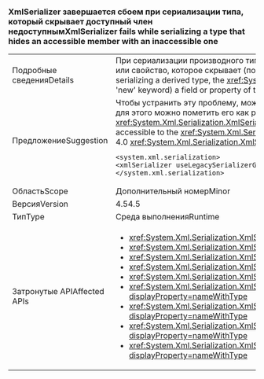 ### <a name="xmlserializer-fails-while-serializing-a-type-that-hides-an-accessible-member-with-an-inaccessible-one"></a><span data-ttu-id="a4ecd-101">XmlSerializer завершается сбоем при сериализации типа, который скрывает доступный член недоступным</span><span class="sxs-lookup"><span data-stu-id="a4ecd-101">XmlSerializer fails while serializing a type that hides an accessible member with an inaccessible one</span></span>

|   |   |
|---|---|
|<span data-ttu-id="a4ecd-102">Подробные сведения</span><span class="sxs-lookup"><span data-stu-id="a4ecd-102">Details</span></span>|<span data-ttu-id="a4ecd-103">При сериализации производного типа <xref:System.Xml.Serialization.XmlSerializer?displayProperty=name> может завершаться сбоем, если тип содержит недоступное поле или свойство, которое скрывает (посредством ключевого слова "new") ранее доступное поле или свойство с тем же именем (например, public) в базовом типе.</span><span class="sxs-lookup"><span data-stu-id="a4ecd-103">When serializing a derived type, the <xref:System.Xml.Serialization.XmlSerializer?displayProperty=name> can fail if the type contains an inaccessible field or property that hides (via the 'new' keyword) a field or property of the same name that was previously accessible (public, for example) on the base type.</span></span>|
|<span data-ttu-id="a4ecd-104">Предложение</span><span class="sxs-lookup"><span data-stu-id="a4ecd-104">Suggestion</span></span>|<span data-ttu-id="a4ecd-105">Чтобы устранить эту проблему, можно сделать новый скрывающий член доступным для <xref:System.Xml.Serialization.XmlSerializer?displayProperty=name> (например, для этого можно пометить его как public). Кроме того, можно использовать следующий параметр конфигурации, который возвращает поведение <xref:System.Xml.Serialization.XmlSerializer?displayProperty=name> версии 4.0 и устраняет эту проблему:</span><span class="sxs-lookup"><span data-stu-id="a4ecd-105">This problem can be solved by making the new, hiding member accessible to the <xref:System.Xml.Serialization.XmlSerializer?displayProperty=name> (by marking it public, for example).Alternatively, the following config setting will revert to 4.0 <xref:System.Xml.Serialization.XmlSerializer?displayProperty=name> behavior, which will fix the problem:</span></span><pre><code class="language-xml">&lt;system.xml.serialization&gt;&#13;&#10;&lt;xmlSerializer useLegacySerializerGeneration=&quot;true&quot; /&gt;&#13;&#10;&lt;/system.xml.serialization&gt;&#13;&#10;</code></pre>|
|<span data-ttu-id="a4ecd-106">Область</span><span class="sxs-lookup"><span data-stu-id="a4ecd-106">Scope</span></span>|<span data-ttu-id="a4ecd-107">Дополнительный номер</span><span class="sxs-lookup"><span data-stu-id="a4ecd-107">Minor</span></span>|
|<span data-ttu-id="a4ecd-108">Версия</span><span class="sxs-lookup"><span data-stu-id="a4ecd-108">Version</span></span>|<span data-ttu-id="a4ecd-109">4.5</span><span class="sxs-lookup"><span data-stu-id="a4ecd-109">4.5</span></span>|
|<span data-ttu-id="a4ecd-110">Тип</span><span class="sxs-lookup"><span data-stu-id="a4ecd-110">Type</span></span>|<span data-ttu-id="a4ecd-111">Среда выполнения</span><span class="sxs-lookup"><span data-stu-id="a4ecd-111">Runtime</span></span>|
|<span data-ttu-id="a4ecd-112">Затронутые API</span><span class="sxs-lookup"><span data-stu-id="a4ecd-112">Affected APIs</span></span>|<ul><li><xref:System.Xml.Serialization.XmlSerializer.Serialize(System.IO.Stream,System.Object)?displayProperty=nameWithType></li><li><xref:System.Xml.Serialization.XmlSerializer.Serialize(System.IO.TextWriter,System.Object)?displayProperty=nameWithType></li><li><xref:System.Xml.Serialization.XmlSerializer.Serialize(System.Object,System.Xml.Serialization.XmlSerializationWriter)?displayProperty=nameWithType></li><li><xref:System.Xml.Serialization.XmlSerializer.Serialize(System.Xml.XmlWriter,System.Object)?displayProperty=nameWithType></li><li><xref:System.Xml.Serialization.XmlSerializer.Serialize(System.IO.Stream,System.Object,System.Xml.Serialization.XmlSerializerNamespaces)?displayProperty=nameWithType></li><li><xref:System.Xml.Serialization.XmlSerializer.Serialize(System.IO.TextWriter,System.Object,System.Xml.Serialization.XmlSerializerNamespaces)?displayProperty=nameWithType></li><li><xref:System.Xml.Serialization.XmlSerializer.Serialize(System.Xml.XmlWriter,System.Object,System.Xml.Serialization.XmlSerializerNamespaces)?displayProperty=nameWithType></li><li><xref:System.Xml.Serialization.XmlSerializer.Serialize(System.Xml.XmlWriter,System.Object,System.Xml.Serialization.XmlSerializerNamespaces,System.String)?displayProperty=nameWithType></li><li><xref:System.Xml.Serialization.XmlSerializer.Serialize(System.Xml.XmlWriter,System.Object,System.Xml.Serialization.XmlSerializerNamespaces,System.String,System.String)?displayProperty=nameWithType></li></ul>|

